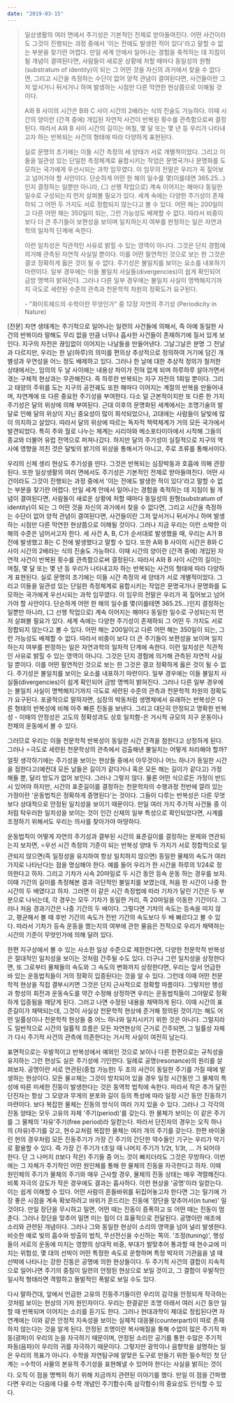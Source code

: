 ```yaml
---
date: "2019-03-15"
---
```


> 일상생활의 여러 면에서 주기성은 기본적인 전제로 받아들여진다. 어떤 사건이라도 그것이 진행되는 과정 중에서 '이는 전에도 발생한 적이 있다'라고 말할 수 없는 부분을 찾기란 어렵다. 만일 세계 안에서 일어나는 경험을 축적하는 데 지침이 될 개념이 결여된다면, 사람들이 새로운 상황에 처할 때마다 동일성의 원형(substratum of identity)이 되는 그 어떤 것을 자신의 과거에서 찾을 수 없다면, 그리고 시간을 측정하는 수단이 없어 양적 관념이 결여된다면, 사건들이란 그저 앞서거니 뒤서거니 하며 발생하는 시점만 다른 막연한 현상쯤으로 이해될 것이다.
> 
> A와 B 사이의 시간은 B와 C 사이 시간의 2배라는 식의 진술도 가능하다. 이때 시간의 양이란 (간격 중에) 개입된 자연적 사건이 반복된 횟수를 관측함으로써 결정된다. 따라서 A와 B 사이 시간의 길이는 며칠, 몇 달 또는 몇 년 등 우리가 나타내고자 하는 반복되는 사건의 형태에 따라 다양하게 표현된다.
> 
> 실로 문명의 초기에는 이들 시간 측정의 세 양태가 서로 개별적이었다. 그리고 이들을 일관성 있는 단일한 측정체계로 융합시키는 작업은 문명국가나 문명화를 도모하는 국가에게 우선시되는 과학 임무였다. 이 임무의 전말은 우리가 꼭 짚어보고 넘어가야 할 사안이다. 단순하게 어떤 한 해의 일수를 몇(이를테면 365.25...)인지 결정하는 일뿐만 아니라, (그 선행 작업으로) 계속 이어지는 해마다 동일한 일수로 구성되는지 먼저 살펴볼 필요가 있다. 세계 속에는 다양한 주기성이 존재하되 그 어떤 두 가지도 서로 정합되지 않는다고 볼 수 있다. 어떤 해는 200일이고 다른 어떤 해는 350일이 되는, 그런 가능성도 배제할 수 없다. 따라서 비중이 보다 더 큰 주기들이 보편성을 보이며 일치하는지 여부를 판정하는 일은 자연과학의 일차적 단계에 속한다.
> 
> 이런 일치성은 직관적인 사유로 밝힐 수 있는 영역이 아니다. 그것은 단지 경험에 의거해 관측된 자연적 사실일 뿐이다. 이를 어떤 필연적인 것으로 보는 한 그것은 결코 정확하게 옳은 것이 될 수 없다. 주기성은 불일치를 보이는 요소를 내포하기 마련이다. 일부 경우에는 이들 불일치 사실들(divergencies)이 쉽게 확인되어 금방 명백히 밝혀진다. 그러나 다른 일부 경우에는 불일치 사실이 명백해지기까지 극도로 세련된 수준의 관측과 천문학적 차원의 정확도가 요구된다.
> 
> \- "화이트헤드의 수학이란 무엇인가" 중 12장 자연의 주기성 (Periodicity in Nature)

\[전문\] 자연 생태계는 주기적으로 일어나는 일련의 사건들에 의해서, 즉 아예 동일한 사건의 반복이라 말해도 무리 없을 만큼 너무나 흡사한 사건들이 존재하기에 질서 있게 보인다. 지구의 자전은 끊임없이 이어지는 나날들을 만들어낸다. 그날그날은 분명 그 전날과 다르지만, 우리는 한 날(하루)의 의미를 편의상 추상적으로 정의하여 거기에 담긴 개별성과 우연성을 어느 정도 배제하고 있다. 그러나 한 날에 대한 추상적 정의가 철저한 상태에서는, 임의의 두 날 사이에는 내용상 차이가 전혀 없게 되며 하루하루 살아가면서 겪는 구체적 현상과는 무관해진다. 즉 하루란 반복되는 지구 자전의 1회일 뿐이다. 그리고 태양의 주위를 도는 지구의 공전궤도 또한 해마다 이어지는 계절의 반복을 만들어내며, 자연계에 또 다른 중요한 주기성을 부여한다. 다소 덜 근본적이지만 또 다른 한 가지 주기성은 달의 위상에 의해 부여된다. 근대 이후의 문명화된 세계에서는 조명기술의 발달로 인해 달의 위상이 지닌 중요성이 많이 희석되었으나, 고대에는 사람들이 달빛에 많이 의지하고 살았다. 따라서 달의 위상에 따르는 독자적 책력체계가 거의 모든 국가에서 발견되었다. 특히 주와 월로 나누는 체계는 시리아와 메소포타미아에서 시작해 그들의 종교와 더불어 유럽 전역으로 퍼져나갔다. 하지만 달의 주기성이 실질적으로 지구의 역사에 영향을 끼친 것은 달빛의 밝기의 위상을 통해서가 아니고, 주로 조류를 통해서이다.

우리의 신체 생리 현상도 주기성을 띤다. 그것은 반복되는 심장박동과 호흡에 의해 관장된다. 또한 일상생활의 여러 면에서도 주기성은 기본적인 전제로 받아들여진다. 어떤 사건이라도 그것이 진행되는 과정 중에서 '이는 전에도 발생한 적이 있다'라고 말할 수 없는 부분을 찾기란 어렵다. 만일 세계 안에서 일어나는 경험을 축적하는 데 지침이 될 개념이 결여된다면, 사람들이 새로운 상황에 처할 때마다 동일성의 원형(substratum of identity)이 되는 그 어떤 것을 자신의 과거에서 찾을 수 없다면, 그리고 시간을 측정하는 수단이 없어 양적 관념이 결여된다면, 사건들이란 그저 앞서거니 뒤서거니 하며 발생하는 시점만 다른 막연한 현상쯤으로 이해될 것이다. 그러나 지금 우리는 이런 소박한 이해의 수준은 넘어서고자 한다. 세 사건 A, B, C가 순서대로 발생했을 때, 우리는 A가 B 전에 발생했고 B는 C 전에 발생했다고 말할 수 있다. 또한 A와 B 사이의 시간은 B와 C 사이 시간의 2배라는 식의 진술도 가능하다. 이때 시간의 양이란 (간격 중에) 개입된 자연적 사건이 반복된 횟수를 관측함으로써 결정된다. 따라서 A와 B 사이 시간의 길이는 며칠, 몇 달 또는 몇 년 등 우리가 나타내고자 하는 반복되는 사건의 형태에 따라 다양하게 표현된다. 실로 문명의 초기에는 이들 시간 측정의 세 양태가 서로 개별적이었다. 그리고 이들을 일관성 있는 단일한 측정체계로 융합시키는 작업은 문명국가나 문명화를 도모하는 국가에게 우선시되는 과학 임무였다. 이 임무의 전말은 우리가 꼭 짚어보고 넘어가야 할 사안이다. 단순하게 어떤 한 해의 일수를 몇(이를테면 365.25...)인지 결정하는 일뿐만 아니라, (그 선행 작업으로) 계속 이어지는 해마다 동일한 일수로 구성되는지 먼저 살펴볼 필요가 있다. 세계 속에는 다양한 주기성이 존재하되 그 어떤 두 가지도 서로 정합되지 않는다고 볼 수 있다. 어떤 해는 200일이고 다른 어떤 해는 350일이 되는, 그런 가능성도 배제할 수 없다. 따라서 비중이 보다 더 큰 주기들이 보편성을 보이며 일치하는지 여부를 판정하는 일은 자연과학의 일차적 단계에 속한다. 이런 일치성은 직관적인 사유로 밝힐 수 있는 영역이 아니다. 그것은 단지 경험에 의거해 관측된 자연적 사실일 뿐이다. 이를 어떤 필연적인 것으로 보는 한 그것은 결코 정확하게 옳은 것이 될 수 없다. 주기성은 불일치를 보이는 요소를 내포하기 마련이다. 일부 경우에는 이들 불일치 사실들(divergencies)이 쉽게 확인되어 금방 명백히 밝혀진다. 그러나 다른 일부 경우에는 불일치 사실이 명백해지기까지 극도로 세련된 수준의 관측과 천문학적 차원의 정확도가 요구된다. 포괄적으로 말하자면, 심장의 박동처럼 생명체에서 유래하는 반복성은 다른 형태의 반복성에 비해 아주 빠른 진동을 보낸다. 그리고 대단히 안정되고 명확한 반복성 - 이때의 안정성은 고도의 정확성과도 상호 일치함-은 거시적 규모의 지구 운동이나 천체의 운동에서 볼 수 있다.

그러므로 우리는 이들 천문학적 반복성이 동일한 시간 간격을 점한다고 상정하게 된다. 그러나 ⭐️극도로 세련된 천문학상의 관측에서 검출해낸 불일치는 어떻게 처리해야 할까? 얼핏 생각하기에는 주기성을 보이는 현상들 중에서 아무것이나 어느 하나가 동일한 시간을 점한다고(예컨대 모든 날들은 길이가 같다거나 혹은 모든 해는 길이가 같다고) 가정해둘 뿐, 달리 방도가 없어 보인다. 그러나 그렇지 않다. 물론 어떤 식으로든 가정이 반드시 있어야 하지만, 시간의 표준길이를 결정하는 천문학자의 수행과정 전반에 깔려 있는 가정이란 '운동법칙은 정확하게 증명된다'는 것이다. 그들이 다루는 반복성은 다른 무엇보다 상대적으로 안정된 일치성을 보이기 때문이다. 만일 여러 가지 주기적 사건들 중 이처럼 탁우러한 일치성을 보이는 것이 인간 신체의 일부 특성으로 확인되었다면, 시계를 조정하기 위해서도 우리는 의사를 찾아가야 마땅하다.

운동법칙이 어떻게 자연의 주기성과 결부된 시간의 표준길이를 결정하는 문제와 연관되는지 보자면, ⭐️우선 시간 측정의 기준이 되는 반복성 양태 두 가지가 서로 정합적으로 일관되지 않으면(즉 일정성을 유지하여 항상 일치하지 않으면) 동일한 물체의 속도가 여러 가지로 나타난다는 점을 명심해야 한다. 예를 들어 우리가 한 시간을 하루의 1/24로 정의한다고 하자. 그리고 기차가 시속 20마일로 두 시간 동안 등속 운동 하는 경우를 보자. 이때 기간의 길이를 측정해본 결과 극단적인 불일치를 보였는데, 처음 한 시간이 나중 한 시간의 두 배였다고 하자. 그러면 이 같은 시간 측정법에 따라 기차가 달린 기간은 두 부분으로 나뉘는데, 각 경우는 모두 기차가 동일한 거리, 즉 20마일을 이동한 기간이다. 그러나 처음 경과기간은 나중 기간의 두 배이다. 그렇다면 기차의 속도는 등속을 띠지 않고, 평균해서 볼 때 후반 기간의 속도가 전반 기간의 속도보다 두 배 빠르다고 볼 수 있다. 따라서 기차가 등속 운동을 했는지의 여부에 관한 물음은 전적으로 우리가 채택하는 시간의 기준이 무엇인가에 의해 달려 있다.

한편 지구상에서 볼 수 있는 사소한 일상 수준으로 제한한다면, 다양한 천문학적 반복성은 절대적인 일치성을 보이는 것처럼 간주될 수도 있다. 더구나 그런 일치성을 상정한다면, 또 그로부터 물체들의 속도와 그 속도의 변화까지 상정한다면, 우리는 앞서 언급한 바 있는 운동법칙들이 거의 정확히 입증된다는 것을 알 수 있다. 그런데 이때 어떤 천문학적 현상을 직접 결부시키면 그것은 단지 근사적으로 정확할 따름이다. 그렇지만 행성과 항성의 회전과 운동속도를 약간 수정해 상정하면 우리는 운동법칙들이 그야말로 정확하게 입증됨을 깨닫게 된다. 그러고 나면 수정된 내용을 채택하게 된다. 이때 시간의 표준길이가 채택되는데, 그것이 사실상 천문학적 현상에 준거해 정의된 것이기는 해도 어떤 일률성이나 천문학적 현상들 중 어느 하나와 일치시키기 위한 것은 아니다. 그럴지라도 일반적으로 시간의 일률적 흐름은 모든 자연현상의 근거로 간주되면, 그 일률성 자체가 다시 주기적 사건의 관측에 의존한다는 거시적 사실이 여전히 남는다.

표면적으로는 우발적이고 반복성에서 예외인 것으로 보이나 다른 한편으로는 규칙성을 유지하는 그런 현상도 실은 주기성에 기인한다. 일례로 공명(resonance)의 원리를 살펴보자. 공명이란 서로 연관된(중첩 가능한) 두 조의 사건이 동일한 주기를 가질 때에 발생하는 현상이다. 모든 물ㄹ체는 그것이 방치되어 있을 경우 일정 시간동안 그 물체의 특성에 따른 미세한 진동이 발생한다는 것은 동역학 법칙에 속한다. 따라서 작은 추가 달린 단진자는 항상 그 모양과 무게의 분포와 길이 등의 특성에 따라 일정 시간 동안 진동하기 마련이다. 보다 복잡한 물체는 진동의 방식이 여러 가지 있을 수 있다. 그러나 그 각각의 진동 양태는 모두 고유의 자체 '주기(period)'를 갖는다. 한 물체가 보이는 이 같은 주기를 그 물체의 '자유'주기(free period)라 일컫는다. 따라서 단진자의 경우는 오직 하나의 (자유)주기를 갖고, 현수교처럼 복잡한 물체는 여러 개의 주기를 갖는다. 한편 바이올린 현의 경우처럼 모든 진동주기가 가장 긴 주기의 간단한 약수들인 기구는 우리가 악기로 활용할 수 있다. 즉 가장 긴 주기가 t초일 때 나머지 주기가 1/2t, 1/3t, ... 가 되어야 한다. 단 그 나머지 (t보다 작은) 주기들 중 어느 것이 빠지더라도 그것은 무방하다. 이번에는 그 자체가 주기적인 어떤 원인체를 통해 한 물체의 진동을 자극한다고 하자. 이때 원인체의 주기가 물체의 주기와 매우 근사할 경우, 물체의 진동 상태는 매우 격렬해진다. 비록 자극의 강도가 작은 경우에도 결과는 흡사하다. 이런 현상을 '공명'이라 일컫는다. 이는 쉽게 이해할 수 있다. 어떤 사람이 흔들바위를 뒤집어놓고자 한다면 그는 밀기에 가장 좋은 시점을 계속 확보하려고 바위가 흔드리는 진동에 '장단을 맞추어서(in tune)' 밀 것이다. 만일 장단을 무시하고 밀면, 어떤 때는 진동이 증폭하고 또 어떤 때는 진동이 멈춘다. 그러나 장단을 맞추어 밀면 미는 힘이 더 효율적으로 전달된다. 공명이란 애초에 소리와 관련된 개념이다. 그러나 그와 동일한 현상이 소리의 영역을 넘어 널리 발생한다. 비슷한 예로 빛의 흡수와 방출의 법칙, 무선전신을 수신하는 쪽의. '조정(tuning)', 행성들이 서로의 운동에 미치는 영향의 상대적 비중, 부대가 발맞추어 통과할 때 현수교에 미치는 위험성, 몇 대의 선박이 어떤 특정한 속도로 운항하며 특정 박자의 기관음을 낼 때 선박에 나타나는 강한 진동은 공명에 의한 현상들이다. 두 주기적 사건의 결합이 지속적으로 일어나면 주기의 중침이 일련의 안정된 현상으로 보일 것이고, 그 결합이 우발적인 일시적 형태라면 격렬하고 돌발적인 폭발로 보일 수도 있다.

다시 말하건대, 앞에서 언급한 고유의 진동주기들이란 우리의 감각을 안정되게 작극하는 것처럼 보이는 현상의 기저 원인자이다. 우리는 한결같은 조명 아래서 여러 시간 동안 일할 때 반복되며 이어지는 소리를 듣기도 한다. 그러나 현대과학이 제대로 정립된다면 자연계에는 이와 같은 안정적 지속성을 보이는 실체적 대응물(counterpart)이 따로 존재하지 않는다는 것을 알게 된다. 안정된 조명이란 복사매질을 통해 수없이 많은 주기적 파동(광파)이 우리의 눈을 자극하기 때문이며, 안정된 소리란 공기를 통한 수많은 주기적 파동(음파)이 우리의 귀를 자극하기 때문이다. 그렇지만 광학이나 음향학을 설명하는 일은 우리의 목표가 아니다. 수학을 자연탐구에 알맞은 도구로 만들기 위한 필수적인 첫 단계는  ⭐️수학이 사물의 본유적 주기성을 표현해낼 수 있어야 한다는 사실을 밝히는 것이다. 오직 이 점을 명백히 하기 위해 지금까지 관련된 이야기를 했다. 만일 이 점을 간파했다면 우리는 다음에 다룰 수학 개념인 주기함수(즉 삼각함수)의 중요성도 인식할 수 있다.
